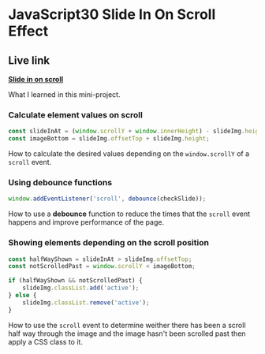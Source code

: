 # JavaScript30 Slide In On Scroll Effect

## Live link
**[Slide in on scroll]()**

What I learned in this mini-project.

### Calculate element values on scroll

``` javascript
const slideInAt = (window.scrollY + window.innerHeight) - slideImg.height / 2;
const imageBottom = slideImg.offsetTop + slideImg.height;
```

How to calculate the desired values depending on the `window.scrollY` of a `scroll` event.

### Using debounce functions

``` JavaScript
window.addEventListener('scroll', debounce(checkSlide));
```

How to use a **debounce** function to reduce the times that the `scroll` event happens and improve performance of the page.

### Showing elements depending on the scroll position

``` JavaScript
const halfWayShown = slideInAt > slideImg.offsetTop;
const notScrolledPast = window.scrollY < imageBottom;
```

``` JavaScript
if (halfWayShown && notScrolledPast) {
    slideImg.classList.add('active');
} else {
    slideImg.classList.remove('active');
}
```

How to use the `scroll` event to determine weither there has been a scroll half way through the image and the image hasn't been scrolled past then apply a CSS class to it.
